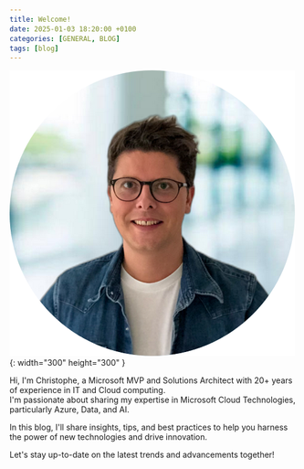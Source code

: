 ```yaml
---
title: Welcome!
date: 2025-01-03 18:20:00 +0100
categories: [GENERAL, BLOG]
tags: [blog]
---
```


![Desktop View](/assets/img/avatar.png){: width="300" height="300" }

Hi, I'm Christophe, a Microsoft MVP and Solutions Architect with 20+ years of experience in IT and Cloud computing.  
I'm passionate about sharing my expertise in Microsoft Cloud Technologies, particularly Azure, Data, and AI.  

In this blog, I'll share insights, tips, and best practices to help you harness the power of new technologies and drive innovation. 

Let's stay up-to-date on the latest trends and advancements together!
